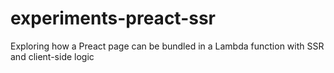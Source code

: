 # experiments-preact-ssr
Exploring how a Preact page can be bundled in a Lambda function with SSR and client-side logic
